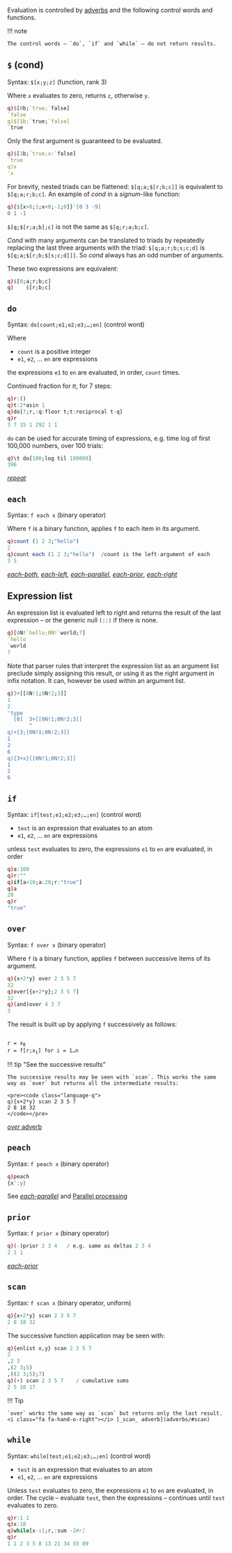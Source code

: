 

Evaluation is controlled by [adverbs](adverbs) and the following control words and functions.

!!! note 

    The control words – `do`, `if` and `while` – do not return results. 


## `$` (cond)

Syntax: `$[x;y;z]` (function, rank 3)

Where `x` evaluates to zero, returns `z`, otherwise `y`.

```q
q)$[0b;`true;`false]
`false
q)$[1b;`true;`false]
`true
```

Only the first argument is guaranteed to be evaluated.

```q
q)$[1b;`true;x:`false]
`true
q)x
'x
```

For brevity, nested triads can be flattened: `$[q;a;$[r;b;c]]` is equivalent to `$[q;a;r;b;c]`. An example of _cond_ in a _signum_-like function:

```q
q){$[x>0;1;x<0;-1;0]}'[0 3 -9]
0 1 -1
```

`$[q;$[r;a;b];c]` is not the same as `$[q;r;a;b;c]`.

_Cond_ with many arguments can be translated to triads by repeatedly replacing the last three arguments with the triad: `$[q;a;r;b;s;c;d]` is `$[q;a;$[r;b;$[s;c;d]]]`. So _cond_ always has an odd number of arguments.

These two expressions are equivalent:

```q
q)$[0;a;r;b;c]
q)    $[r;b;c]
```


## `do`

Syntax: `do[count;e1;e2;e3;…;en]` (control word) 

Where 

- `count` is a positive integer
- `e1`, `e2`, … `en` are expressions

the expressions `e1` to `en` are evaluated, in order, `count` times.

Continued fraction for $\pi$, for 7 steps:

```q
q)r:()
q)t:2*asin 1
q)do[7;r,:q:floor t;t:reciprocal t-q]
q)r
3 7 15 1 292 1 1
```

`do` can be used for accurate timing of expressions, e.g. time log of first 100,000 numbers, over 100 trials:

```q
q)\t do[100;log til 100000]
396
```

<i class="fa fa-hand-o-right"></i> [_repeat_](adverbs/#converge-repeat)


## `each` 

Syntax: `f each x` (binary operator) 

Where `f` is a binary function, applies `f` to each item in its argument.

```q
q)count (1 2 3;"hello")
2
q)count each (1 2 3;"hello")  /count is the left-argument of each
3 5
```

<i class="fa fa-hand-o-right"></i> 
[_each-both_](adverbs/#each-both), 
[_each-left_](adverbs/#each-left), 
[_each-parallel_](adverbs/#each-parallel), 
[_each-prior_](adverbs/#each-prior), 
[_each-right_](adverbs/#each-right)


## Expression list

An expression list is evaluated left to right and returns the result of the last expression – or the generic null `(::)` if there is none.

```q
q)[0N!`hello;0N!`world;7]
`hello
`world
7
```

Note that parser rules that interpret the expression list as an argument list preclude simply assigning this result, or using it as the right argument in infix notation. It can, however be used within an argument list.

```q
q)3+[[0N!1;0N!2;3]]
1
2
'type
  [0]  3+[[0N!1;0N!2;3]]
       ^
q)+[3;[0N!1;0N!2;3]]
1
2
6
q){3+x}[[0N!1;0N!2;3]]
1
2
6
```



## `if` 

Syntax: `if[test;e1;e2;e3;…;en]` (control word)

- `test` is an expression that evaluates to an atom
- `e1`, `e2`, … `en` are expressions

unless `test` evaluates to zero, the expressions `e1` to `en` are evaluated, in order

```q
q)a:100
q)r:""
q)if[a>10;a:20;r:"true"]
q)a
20
q)r
"true"
```


## `over`

Syntax: `f over x` (binary operator) 

Where `f` is a binary function, applies `f` between successive items of its argument. 

```q
q){x+2*y} over 2 3 5 7
32
q)over[{x+2*y};2 3 5 7]
32
q)(and)over 4 3 7
3
```

The result is built up by applying `f` successively as follows:

<pre><code class="language-text">
r = x<sub>0</sub>
r = f[r;x<sub>i</sub>] for i = 1…n
</code></pre>

!!! tip "See the successive results"

    The successive results may be seen with `scan`. This works the same way as `over` but returns all the intermediate results:

    <pre><code class="language-q">
    q){x+2*y} scan 2 3 5 7
    2 8 18 32
    </code></pre>

<i class="fa fa-hand-o-right"></i> [_over_ adverb](adverbs/#over)


## `peach`

Syntax: `f peach x` (binary operator) 

```q
q)peach
{x':y}
```

See [_each-parallel_](adverbs/#each-parallel) and [Parallel processing](peach)


## `prior` 

Syntax: `f prior x` (binary operator) 

```q
q)(-)prior 2 3 4   / e.g. same as deltas 2 3 4
2 1 1
```
<i class="fa fa-hand-o-right"></i> [_each-prior_](adverbs/#each-prior)


## `scan`

Syntax: `f scan x` (binary operator, uniform)

```q
q){x+2*y} scan 2 3 5 7
2 8 18 32
```

The successive function application may be seen with:

```q
q){enlist x,y} scan 2 3 5 7
2
,2 3
,(2 3;5)
,((2 3;5);7)
q)(+) scan 2 3 5 7    / cumulative sums
2 5 10 17
```

!!! Tip 

    `over` works the same way as `scan` but returns only the last result.
    <i class="fa fa-hand-o-right"></i> [_scan_ adverb](adverbs/#scan)

## `while` 

Syntax: `while[test;e1;e2;e3;…;en]` (control word)

- `test` is an expression that evaluates to an atom
- `e1`, `e2`, … `en` are expressions

Unless `test` evaluates to zero, the expressions `e1` to `en` are evaluated, in order. The cycle – evaluate `test`, then the expressions – continues until `test` evaluates to zero. 

```q
q)r:1 1
q)x:10
q)while[x-:1;r,:sum -2#r]
q)r
1 1 2 3 5 8 13 21 34 55 89
```


